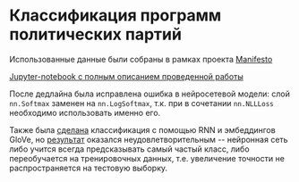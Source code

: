 # Классификация программ политических партий

Использованные данные были собраны в рамках проекта [Manifesto](https://manifesto-project.wzb.eu/)

[Jupyter-notebook с полным описанием проведенной работы](notebooks/manifesto.ipynb)

После дедлайна была исправлена ошибка в нейросетевой модели: слой `nn.Softmax` заменен на `nn.LogSoftmax`,
т.к. при в сочетании `nn.NLLLoss` необходимо использовать именно его.

Также была [сделана](src/glove_rnn.py) классификация с помощью RNN и эмбеддингов
GloVe, но [результат](reports) оказался неудовлетворительным -- нейронная сеть
либо учится всегда предсказывать самый частый класс, либо переобучается на
тренировочных данных, т.е. увеличение точности не распространяется на тестовую
выборку.
